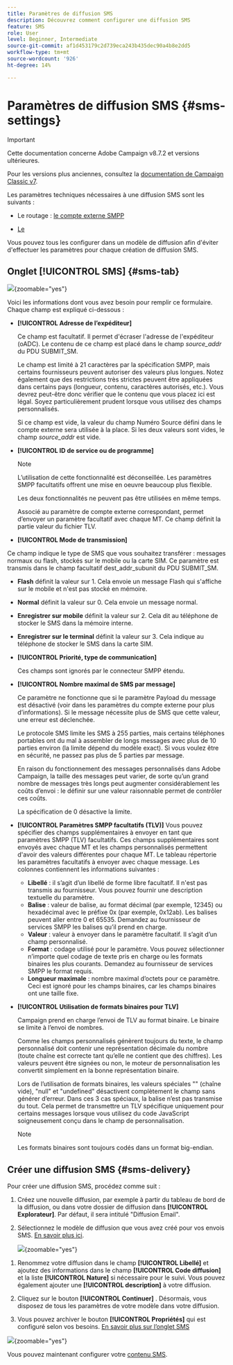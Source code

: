 ```yaml
---
title: Paramètres de diffusion SMS
description: Découvrez comment configurer une diffusion SMS
feature: SMS
role: User
level: Beginner, Intermediate
source-git-commit: af1d453179c2d739eca243b435dec90a4b8e2dd5
workflow-type: tm+mt
source-wordcount: '926'
ht-degree: 14%

---
```



# Paramètres de diffusion SMS {#sms-settings}

>[!IMPORTANT]
>
>Cette documentation concerne Adobe Campaign v8.7.2 et versions ultérieures.
>
>Pour les versions plus anciennes, consultez la [documentation de Campaign Classic v7](https://experienceleague.adobe.com/en/docs/campaign-classic/using/sending-messages/sending-messages-on-mobiles/sms-set-up/sms-set-up).

Les paramètres techniques nécessaires à une diffusion SMS sont les suivants :

* Le routage : [le compte externe SMPP](smpp-external-account.md#smpp-connection-settings)

* [Le ](#sms-tab)

Vous pouvez tous les configurer dans un modèle de diffusion afin d&#39;éviter d&#39;effectuer les paramètres pour chaque création de diffusion SMS.

## Onglet **[!UICONTROL SMS]** {#sms-tab}

![](assets/send_settings.png){zoomable="yes"}

Voici les informations dont vous avez besoin pour remplir ce formulaire. Chaque champ est expliqué ci-dessous :

* **[!UICONTROL Adresse de l’expéditeur]**

  Ce champ est facultatif. Il permet d&#39;écraser l&#39;adresse de l&#39;expéditeur (oADC). Le contenu de ce champ est placé dans le champ *source_addr* du PDU SUBMIT_SM.

  Le champ est limité à 21 caractères par la spécification SMPP, mais certains fournisseurs peuvent autoriser des valeurs plus longues. Notez également que des restrictions très strictes peuvent être appliquées dans certains pays (longueur, contenu, caractères autorisés, etc.). Vous devrez peut-être donc vérifier que le contenu que vous placez ici est légal. Soyez particulièrement prudent lorsque vous utilisez des champs personnalisés.

  Si ce champ est vide, la valeur du champ Numéro Source défini dans le compte externe sera utilisée à la place. Si les deux valeurs sont vides, le champ *source_addr* est vide.

* **[!UICONTROL ID de service ou de programme]**

  >[!NOTE]
  >
  >L’utilisation de cette fonctionnalité est déconseillée. Les paramètres SMPP facultatifs offrent une mise en oeuvre beaucoup plus flexible.
  >
  >Les deux fonctionnalités ne peuvent pas être utilisées en même temps.

  Associé au paramètre de compte externe correspondant, permet d’envoyer un paramètre facultatif avec chaque MT. Ce champ définit la partie valeur du fichier TLV.

* **[!UICONTROL Mode de transmission]**

Ce champ indique le type de SMS que vous souhaitez transférer : messages normaux ou flash, stockés sur le mobile ou la carte SIM. Ce paramètre est transmis dans le champ facultatif dest_addr_subunit du PDU SUBMIT_SM.

* **Flash** définit la valeur sur 1. Cela envoie un message Flash qui s&#39;affiche sur le mobile et n&#39;est pas stocké en mémoire.
* **Normal** définit la valeur sur 0. Cela envoie un message normal.
* **Enregistrer sur mobile** définit la valeur sur 2. Cela dit au téléphone de stocker le SMS dans la mémoire interne.
* **Enregistrer sur le terminal** définit la valeur sur 3. Cela indique au téléphone de stocker le SMS dans la carte SIM.

* **[!UICONTROL Priorité, type de communication]**

  Ces champs sont ignorés par le connecteur SMPP étendu.

* **[!UICONTROL Nombre maximal de SMS par message]**

  Ce paramètre ne fonctionne que si le paramètre Payload du message est désactivé (voir dans les paramètres du compte externe pour plus d’informations). Si le message nécessite plus de SMS que cette valeur, une erreur est déclenchée.

  Le protocole SMS limite les SMS à 255 parties, mais certains téléphones portables ont du mal à assembler de longs messages avec plus de 10 parties environ (la limite dépend du modèle exact). Si vous voulez être en sécurité, ne passez pas plus de 5 parties par message.

  En raison du fonctionnement des messages personnalisés dans Adobe Campaign, la taille des messages peut varier, de sorte qu’un grand nombre de messages très longs peut augmenter considérablement les coûts d’envoi : le définir sur une valeur raisonnable permet de contrôler ces coûts.

  La spécification de 0 désactive la limite.

* **[!UICONTROL Paramètres SMPP facultatifs (TLV)]**
Vous pouvez spécifier des champs supplémentaires à envoyer en tant que paramètres SMPP (TLV) facultatifs. Ces champs supplémentaires sont envoyés avec chaque MT et les champs personnalisés permettent d&#39;avoir des valeurs différentes pour chaque MT.
Le tableau répertorie les paramètres facultatifs à envoyer avec chaque message. Les colonnes contiennent les informations suivantes :
   * **Libellé** : il s’agit d’un libellé de forme libre facultatif. Il n&#39;est pas transmis au fournisseur. Vous pouvez fournir une description textuelle du paramètre.
   * **Balise** : valeur de balise, au format décimal (par exemple, 12345) ou hexadécimal avec le préfixe 0x (par exemple, 0x12ab). Les balises peuvent aller entre 0 et 65535. Demandez au fournisseur de services SMPP les balises qu’il prend en charge.
   * **Valeur** : valeur à envoyer dans le paramètre facultatif. Il s’agit d’un champ personnalisé.
   * **Format** : codage utilisé pour le paramètre. Vous pouvez sélectionner n’importe quel codage de texte pris en charge ou les formats binaires les plus courants. Demandez au fournisseur de services SMPP le format requis.
   * **Longueur maximale** : nombre maximal d’octets pour ce paramètre. Ceci est ignoré pour les champs binaires, car les champs binaires ont une taille fixe.

* **[!UICONTROL Utilisation de formats binaires pour TLV]**

  Campaign prend en charge l’envoi de TLV au format binaire. Le binaire se limite à l’envoi de nombres.

  Comme les champs personnalisés génèrent toujours du texte, le champ personnalisé doit contenir une représentation décimale du nombre (toute chaîne est correcte tant qu’elle ne contient que des chiffres). Les valeurs peuvent être signées ou non, le moteur de personnalisation les convertit simplement en la bonne représentation binaire.

  Lors de l’utilisation de formats binaires, les valeurs spéciales &quot;&quot; (chaîne vide), &quot;null&quot; et &quot;undefined&quot; désactivent complètement le champ sans générer d’erreur. Dans ces 3 cas spéciaux, la balise n’est pas transmise du tout. Cela permet de transmettre un TLV spécifique uniquement pour certains messages lorsque vous utilisez du code JavaScript soigneusement conçu dans le champ de personnalisation.

  >[!NOTE]
  >
  >Les formats binaires sont toujours codés dans un format big-endian.

## Créer une diffusion SMS {#sms-delivery}

Pour créer une diffusion SMS, procédez comme suit :

1. Créez une nouvelle diffusion, par exemple à partir du tableau de bord de la diffusion, ou dans votre dossier de diffusion dans **[!UICONTROL Explorateur]**.  Par défaut, il sera intitulé &quot;Diffusion Email&quot;.

1. Sélectionnez le modèle de diffusion que vous avez créé pour vos envois SMS. [En savoir plus ici](sms-mid-sourcing.md#sms-delivery-template).

   ![](assets/sms_create.png){zoomable="yes"}

<!-- * For standalone instance,  [learn more here](sms-standalone-instance.md#sms-delivery-template).
* For mid-sourcing infrastructure, -->

1. Renommez votre diffusion dans le champ **[!UICONTROL Libellé]** et ajoutez des informations dans le champ **[!UICONTROL Code diffusion]** et la liste **[!UICONTROL Nature]** si nécessaire pour le suivi. Vous pouvez également ajouter une **[!UICONTROL description]** à votre diffusion.

1. Cliquez sur le bouton **[!UICONTROL Continuer]** . Désormais, vous disposez de tous les paramètres de votre modèle dans votre diffusion.

1. Vous pouvez archiver le bouton **[!UICONTROL Propriétés]** qui est configuré selon vos besoins. [En savoir plus sur l’onglet SMS](#sms-tab)

![](assets/sms_settings.png){zoomable="yes"}

Vous pouvez maintenant configurer votre [contenu SMS](sms-content.md).
